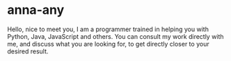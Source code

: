 # anna-any
Hello, nice to meet you, I am a programmer trained in helping you with Python, Java, JavaScript and others. You can consult my work directly with me, and discuss what you are looking for, to get directly closer to your desired result.
